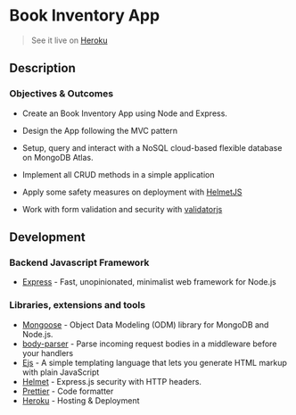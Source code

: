<h1>Book Inventory App</h1>

> See it live on [Heroku](https://lingua-mundi-inventory-app.herokuapp.com)

## Description

### Objectives & Outcomes

- Create an Book Inventory App using Node and Express.

- Design the App following the MVC pattern

- Setup, query and interact with a NoSQL cloud-based flexible database on MongoDB Atlas.

- Implement all CRUD methods in a simple application

- Apply some safety measures on deployment with [HelmetJS](https://helmetjs.github.io/)

- Work with form validation and security with [validatorjs](https://github.com/validatorjs/validator.js) 

## Development

### Backend Javascript Framework

- [Express](https://expressjs.com/) - Fast, unopinionated, minimalist web framework for Node.js

### Libraries, extensions and tools

- [Mongoose](https://mongoosejs.com/) - Object Data Modeling (ODM) library for MongoDB and Node.js.
- [body-parser](https://github.com/expressjs/body-parser) - Parse incoming request bodies in a middleware before your handlers
- [Ejs](https://ejs.co/) - A simple templating language that lets you generate HTML markup with plain JavaScript
- [Helmet](https://helmetjs.github.io/) - Express.js security with HTTP headers.
- [Prettier](https://prettier.io/) - Code formatter
- [Heroku](https://heroku.com/) - Hosting & Deployment
